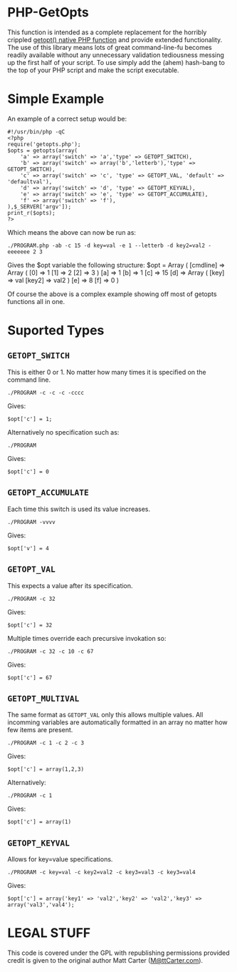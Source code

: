 PHP-GetOpts
===========
This function is intended as a complete replacement for the horribly crippled [getopt() native PHP function](http://au1.php.net/manual/en/function.getopt.php) and provide extended functionality.
The use of this library means lots of great command-line-fu becomes readily available without any unnecessary validation tediousness messing up the first half of your script.
To use simply add the (ahem) hash-bang to the top of your PHP script and make the script executable.

Simple Example
==============
An example of a correct setup would be:

	#!/usr/bin/php -qC
	<?php
	require('getopts.php');
	$opts = getopts(array(
		'a' => array('switch' => 'a','type' => GETOPT_SWITCH),
		'b' => array('switch' => array('b','letterb'),'type' => GETOPT_SWITCH),
		'c' => array('switch' => 'c', 'type' => GETOPT_VAL, 'default' => 'defaultval'),
		'd' => array('switch' => 'd', 'type' => GETOPT_KEYVAL),
		'e' => array('switch' => 'e', 'type' => GETOPT_ACCUMULATE),
		'f' => array('switch' => 'f'),
	),$_SERVER['argv']);
	print_r($opts);
	?>

Which means the above can now be run as:
	
	./PROGRAM.php -ab -c 15 -d key=val -e 1 --letterb -d key2=val2 -eeeeeee 2 3

Gives the $opt variable the following structure:
	$opt = Array (
		[cmdline] => Array (
			[0] => 1
			[1] => 2
			[2] => 3
		)
		[a] => 1
		[b] => 1
		[c] => 15
		[d] => Array (
			[key] => val
			[key2] => val2
		)
		[e] => 8
		[f] => 0
	)

Of course the above is a complex example showing off most of getopts functions all in one.

Suported Types
==============

`GETOPT_SWITCH`
---------------
This is either 0 or 1. No matter how many times it is specified on the command line.
	
	./PROGRAM -c -c -c -cccc

Gives:

	$opt['c'] = 1;

Alternatively no specification such as:
	
	./PROGRAM

Gives:

	$opt['c'] = 0


`GETOPT_ACCUMULATE`
-------------------
Each time this switch is used its value increases.
	
	./PROGRAM -vvvv

Gives:

	$opt['v'] = 4


`GETOPT_VAL`
------------
This expects a value after its specification.
	
	./PROGRAM -c 32

Gives:

	$opt['c'] = 32
	
Multiple times override each precursive invokation so:
	
	./PROGRAM -c 32 -c 10 -c 67

Gives:

	$opt['c'] = 67


`GETOPT_MULTIVAL`
-----------------
The same format as `GETOPT_VAL` only this allows multiple values. All incomming variables are automatically formatted in an array no matter how few items are present.
	
	./PROGRAM -c 1 -c 2 -c 3

Gives:

	$opt['c'] = array(1,2,3)

Alternatively:
	
	./PROGRAM -c 1

Gives:

	$opt['c'] = array(1)
	

`GETOPT_KEYVAL`
---------------
Allows for key=value specifications.
	
	./PROGRAM -c key=val -c key2=val2 -c key3=val3 -c key3=val4

Gives:

	$opt['c'] = array('key1' => 'val2','key2' => 'val2','key3' => array('val3','val4');


LEGAL STUFF
===========
This code is covered under the GPL with republishing permissions provided credit is given to the original author Matt Carter (M@ttCarter.com).
